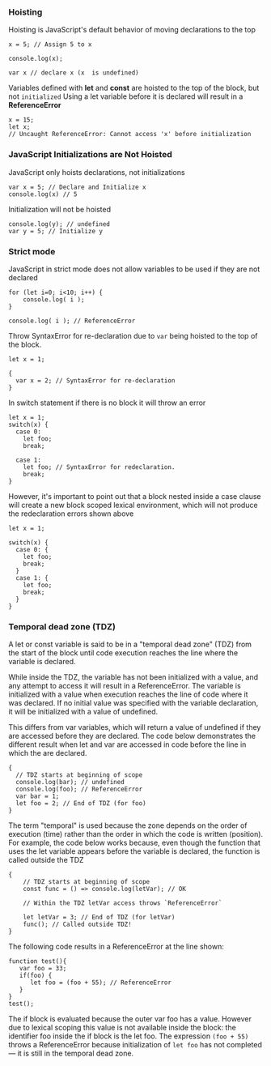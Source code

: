 ### Hoisting

Hoisting is JavaScript's default behavior of moving declarations to the top
```
x = 5; // Assign 5 to x

console.log(x);

var x // declare x (x  is undefined)
```

Variables defined with **let** and **const** are hoisted to the top of the block, but not `initialized`
Using a let variable before it is declared will result in a **ReferenceError**

```
x = 15;
let x;
// Uncaught ReferenceError: Cannot access 'x' before initialization
```

### JavaScript Initializations are Not Hoisted
JavaScript only hoists declarations, not initializations

```
var x = 5; // Declare and Initialize x
console.log(x) // 5
```

Initialization will not be hoisted

```
console.log(y); // undefined
var y = 5; // Initialize y 
```
### Strict mode
JavaScript in strict mode does not allow variables to be used if they are not declared

```
for (let i=0; i<10; i++) {
	console.log( i );
}

console.log( i ); // ReferenceError
```

Throw SyntaxError for re-declaration due to `var` being hoisted to the top of the block.
```
let x = 1;

{
  var x = 2; // SyntaxError for re-declaration
}
```

In switch statement if there is no block it will throw an error
```
let x = 1;
switch(x) {
  case 0:
    let foo;
    break;

  case 1:
    let foo; // SyntaxError for redeclaration.
    break;
}
```
However, it's important to point out that a block nested inside a case clause will create a new block scoped lexical environment, which will not produce the redeclaration errors shown above
```
let x = 1;

switch(x) {
  case 0: {
    let foo;
    break;
  }
  case 1: {
    let foo;
    break;
  }
}

```
### Temporal dead zone (TDZ)
A let or const variable is said to be in a "temporal dead zone" (TDZ) from the start of the block until code execution reaches the line where the variable is declared.

While inside the TDZ, the variable has not been initialized with a value, and any attempt to access it will result in a ReferenceError. The variable is initialized with a value when execution reaches the line of code where it was declared. If no initial value was specified with the variable declaration, it will be initialized with a value of undefined.

This differs from var variables, which will return a value of undefined if they are accessed before they are declared. The code below demonstrates the different result when let and var are accessed in code before the line in which the are declared.

```
{ 
  // TDZ starts at beginning of scope
  console.log(bar); // undefined
  console.log(foo); // ReferenceError
  var bar = 1;
  let foo = 2; // End of TDZ (for foo)
}
```

The term "temporal" is used because the zone depends on the order of execution (time) rather than the order in which the code is written (position). For example, the code below works because, even though the function that uses the let variable appears before the variable is declared, the function is called outside the TDZ
```
{
    // TDZ starts at beginning of scope
    const func = () => console.log(letVar); // OK

    // Within the TDZ letVar access throws `ReferenceError`

    let letVar = 3; // End of TDZ (for letVar)
    func(); // Called outside TDZ!
}

```

The following code results in a ReferenceError at the line shown:
```
function test(){
   var foo = 33;
   if(foo) {
      let foo = (foo + 55); // ReferenceError
   }
}
test();
```

The if block is evaluated because the outer var foo has a value. 
However due to lexical scoping this value is not available inside the block: the identifier foo inside the if block is the let foo. 
The expression `(foo + 55)` throws a ReferenceError because initialization of `let foo` has not completed — it is still in the temporal dead zone.
